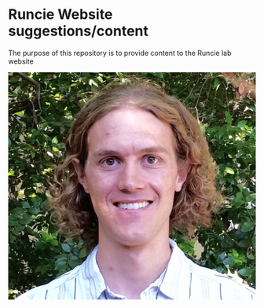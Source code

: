 # Runcie Website suggestions/content

The purpose of this repository is to provide content to the Runcie lab website

![test](images/20150805_100000.jpg)